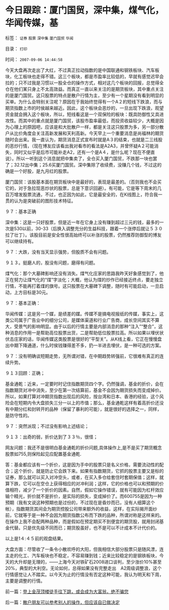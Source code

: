 # 今日跟踪：厦门国贸，深中集，煤气化，华闻传媒，基

标签： `证券` `股票` `深中集` `厦门国贸` `华闻` 

目录： `打印`

时间： `2007-09-06 14:44:58`

今天大盘再次走出了大红，不过真正拉动指数的是中国联通和钢铁板块、汽车板块，化工板块也走得不错。这三个板块，都是市盈率比较低的，早就有感觉迟早会拉的；只不过我是习惯以一股全仓的操作方式，相对这几个板块的回报，总觉得全仓在他们某只身上不太高效益。而真正一直以来关注的是期货板块，其中重点关注的是厦门国贸。这只股票的特点是散户行情为主，至少有一个星期没有看到明显的买单。为什么会特别关注呢？原因在于我始终觉得有一个A２的短线下跌浪，而与期货指数上市的时侯越来越近。因此，这个板块会恶炒的，一旦出现下跌浪，观望资金就会拥入这个板块，所以，短线看这是一个双保险的板块：既具防御性又具进攻性。而其中的重点就是厦门国贸，该股市盈率最低，而投资收益较少，大概是因为心理上的原因吧，应该是和大批散户一样，都是关注这只股票为多，另一部分散户从比价角度会关注高新发展和天利高新。今天早上一个重要消息是尚福林的期货随时会出来。我一直认为，期货消息正式宣布时就是A３的结束，也就是二三线股的恶炒行情，（现在博友应该看出我对看市的看法是A2A3，并曾怀疑A２可能消失，同时又似乎是后市可能补走A2，还有一个是A４，是什么呢？现在不便直说）。所以一听到这个消息就把中集卖了，全仓买入厦门国贸，不跌那一块也罢了；32.12出中集；25.6买厦门国贸。深中集除了收续费，没赚几个钱，不过这的确是一个好股，是九月红的股票。

厦门国贸：该股基本面在期货板块中是最好的，表现是最差的。（否则我也不会买它的，对于急拉现恶炒状的股票，总是下意识回避）。有可能，它是等下周末的几百万增发股票流通，不过，也正因为如此，它是最安全的，在K线图上，符合我一贯的认为是突破前的图形技术特征。

９７：基本正确

深中集：这是一只好股票，但是近一年在它身上没有赚到超过三元的钱，最多的一次是530以前，30-33（后换入调整充分的生益科技，跟着一个涨停后就让５３０拉了壮丁）。该股目前是安全性很高始终可以补涨的股票，仍然推荐防御型的博友可以继续持有。

９７：大跌，没有当天显示强势，但股质不会有问题。

９１３。挺磨人的，股没有问题，磨得有问题。

煤气化：那个大墓碑影响还没有消失。煤气化庄家的思路我昨天好象感觉到了，他正在努力让煤气化的“煤”字淡化；大概，他认为煤的炒作已经接近终点，要走独立行情，不能再打着煤的旗号。这只股票在大墓碑下调整，随时有可能启动，一旦启动，上方目标是30元。

９７：基本正确：

华闻传媒：这是另一个媒，是绩差的媒。传媒不是搞电视报纸的传媒，事实上，这类公司属于广告业中的细分公司，是媒体渠道和行业广告商，成长空间其实不算大，受景气的影响明显。由于以后的行情主要是内部消息的那种“注入”“整合”，这种消息的作用一是帮助高位股票出货，二是帮助低位股票拉高。所以如果以埋伏状伏击庄家的话，华闻传媒这类股票是很好的“平型关”。从K线上看，它正在慢慢盘出中期下降通道，什么时侯钱赚得差不多，扔一半进去埋伏，是一种可选的方案。

９７：没有明确谈短期走势，无所谓对错，在中期趋势转强前，它很难有真正的连续升势。

９１３回顾：正确；

基金通乾：近来，一定要时时记住指数期货四个字。仍然强调，基金的折价，会在指数期货对冲中消失，至少在第一次结算前，基金不会因为期货损失而变成掉价。所以，如果打算对冲期货指数出现后的风险，按台湾和日本、香港的经验，这个风险会在短期内令大盘损失三分一以上的市值；那么，基金通乾这样有着高折价还没有中期分红和封转开的品种（保留了暴利的可能），就是很好的选择之一，同样，是防守性的。

９７：突然派现；不过没有影响上述结论；

９１３：出奇的弱，折价达到了３３％，很怪；

网友问题：我还不是很明白基金通乾的折价问题,具体操作上,是不是买了期货概念股票如755,则保险起见应配置基金通乾.

答：基金都应该有一个折价，这是因为手中的股票只是名义价格，需要流动性的配合；这个折价，就是防止它会跌下来。如果有指数期货，它抓的股票主要又是标的证券，那么就可以买入对冲空头，或者，在买入多仓给套住时套期保值；这样，就算下跌，它可以在空仓上获得相应的对冲利润；这样，它的价格也可以和预期的价值相符，减少了一个折价的因素。自然，假如它操作错误，就有可能因为杠杆效应输个精光，折价就不是折价，是实际的损失，变成掉价了。而600755是因为一种预期（我有文说这种预期也是过份的，不过现在是昏炒而已，没有人细算这个帐），指数期货其间会为期货控股公司带来额外的收益，这样，在实际揭开面纱前，它就等于是一种不会因为期货指数公布而下跌的品种，所谓对称是这样来的。在操作上我不会配两种品种，而是假如在预定期买不到便宜的期货股，就用封闭基金代替。只是优先级不同而已；期货股虽好，也不是可以不计成本不计代价的。

以上是1４:４５前的观盘结果。

大盘方面：尽管收了一条令小散欢呼的大阳，但我相信大部分股票只是随风漂，连主走的化工、汽车板块也不稳定，不容易赚到钱；近来比较稳定的是钢铁板块，今天的大升却是无理的，——上海今天对铁矿石2008进口谈判，至少涨价10%甚至20%，典型的大利空。无论如何，总得如果没有完整走出　A2周级调整浪，这个行情感觉让人不踏实。以今天为止的行情没有否定这种可能，我认为明天和下周，主要是调整的行情。



前一篇：[登上金茂顶楼徒手往下跳，或会成为大富翁，绝不骗您](../../../2007/9/6/登上金茂顶楼徒手往下跳，或会成为大富翁，绝不骗您.md)

后一篇：[散户朋友可以参考别人的操作，但应该自已做决定](../../../2007/9/6/散户朋友可以参考别人的操作，但应该自已做决定.md)